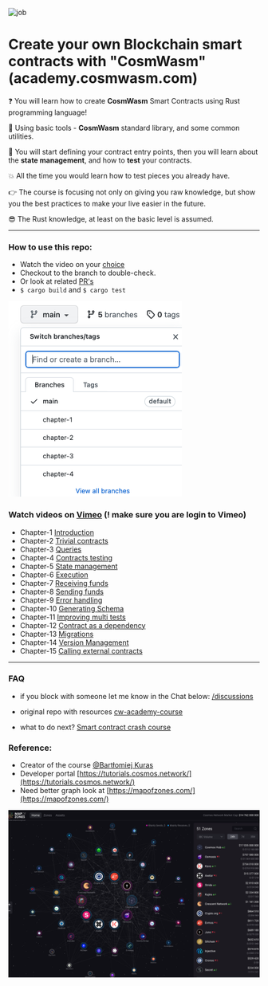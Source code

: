 ![job](https://github.com/ebazhanov/cosmwasm-blockchain-smart-contract-example/actions/workflows/rust.yml/badge.svg?event=push)

# Create your own Blockchain smart contracts with "CosmWasm" (academy.cosmwasm.com)

❓ You will learn how to create **CosmWasm** Smart Contracts using Rust programming language! 

🤘 Using basic tools - **CosmWasm** standard library, and some common utilities. 

💅 You will start defining your contract entry points, then you will learn about the **state management**, and how to **test** your contracts. 

💥 All the time you would learn how to test pieces you already have. 

👉 The course is focusing not only on giving you raw knowledge, but show you the best practices to make your live easier in the future. 

😎 The Rust knowledge, at least on the basic level is assumed.

-------

### How to use this repo:
- Watch the video on your [choice](https://github.com/Ebazhanov/cosmwasm-blockchain-smart-contract#watch-videos-on-vimeo)
- Checkout to the branch to double-check.
- Or look at related [PR's](https://github.com/Ebazhanov/cosmwasm-blockchain-smart-contract/pulls)
- `$ cargo build` and `$ cargo test`

![branches](branches.png)

### Watch videos on [Vimeo](https://vimeo.com/user109497220) (! make sure you are login to Vimeo)  
- Chapter-1 [Introduction](https://vimeo.com/user109497220)
- Chapter-2 [Trivial contracts](https://vimeo.com/731363909)
- Chapter-3 [Queries](https://vimeo.com/731369199)
- Chapter-4 [Contracts testing](https://vimeo.com/731375149)
- Chapter-5 [State management](https://vimeo.com/user109497220)
- Chapter-6 [Execution](https://vimeo.com/user109497220)
- Chapter-7 [Receiving funds](https://vimeo.com/user109497220)
- Chapter-8  [Sending funds](https://vimeo.com/user109497220)
- Chapter-9  [Error handling](https://vimeo.com/user109497220)
- Chapter-10 [Generating Schema](https://vimeo.com/user109497220)
- Chapter-11 [Improving multi tests](https://vimeo.com/user109497220)
- Chapter-12 [Contract as a dependency](https://vimeo.com/user109497220)
- Chapter-13 [Migrations](https://vimeo.com/user109497220)
- Chapter-14 [Version Management](https://vimeo.com/user109497220)
- Chapter-15 [Calling external contracts](https://vimeo.com/user109497220)

-------

### FAQ
- if you block with someone let me know in the Chat below:
[/discussions](https://github.com/Ebazhanov/academy.cosmwasm.com/discussions)

- original repo with resources
[cw-academy-course](https://github.com/CosmWasm/cw-academy-course)

- what to do next? [Smart contract crash course](https://vimeo.com/user109497220)


### Reference:
- Creator of the course [@Bartłomiej Kuras](https://github.com/hashedone)
- Developer portal
[https://tutorials.cosmos.network/](https://tutorials.cosmos.network/)
- Need better graph look at 
[https://mapofzones.com/](https://mapofzones.com/)

![map](map_of_zones.png)
